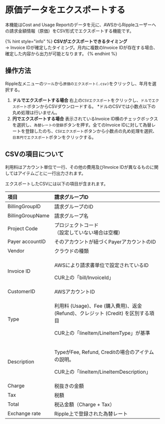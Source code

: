 # 原価データをエクスポートする

本機能はCost and Usage Reportのデータを元に、AWSからRippleユーザーへの請求金額情報（原価）をCSV形式でエクスポートする機能です。

{% hint style="info" %}
**CSVがエクスポートできるタイミング**  
→ Invoice IDが確定したタイミング。月内に複数のInvoice IDが存在する場合、確定した内容から出力が可能となります。
{% endhint %}

## 操作方法 <a id="how-to-use"></a>

Ripple左メニューの`ツール`から`原価のエクスポート(.csv)`をクリックし、年月を選択する。

1. **ドルでエクスポートする場合** 右上の`CSVエクスポート`をクリックし、`ドルでエクスポート`ボタンからCSVダウンロードする。 \*ドルのCSVでは小数点以下の丸め処理は行いません。 
2. **円でエクスポートする場合** 表示されているInvoice ID横のチェックボックスを選択し、`為替レートの登録`ボタンを押す。全てのInvoice IDに対して為替レートを登録したのち、`CSVエクスポート`ボタンから小数点の丸め処理を選択、`日本円でエクスポート`ボタンをクリックする。

## CSVの項目について <a id="csv-data"></a>

利用料はアカウント単位で一行、その他の費用及びInvoice IDが異なるものに関してはアイテムごとに一行出力されます。

エクスポートしたCSVには以下の項目が含まれます。

<table>
  <thead>
    <tr>
      <th style="text-align:left">&#x9805;&#x76EE;</th>
      <th style="text-align:left">&#x8ACB;&#x6C42;&#x30B0;&#x30EB;&#x30FC;&#x30D7;ID</th>
    </tr>
  </thead>
  <tbody>
    <tr>
      <td style="text-align:left">BillingGroupID</td>
      <td style="text-align:left">&#x8ACB;&#x6C42;&#x30B0;&#x30EB;&#x30FC;&#x30D7;&#x306E;ID</td>
    </tr>
    <tr>
      <td style="text-align:left">BillingGroupName</td>
      <td style="text-align:left">&#x8ACB;&#x6C42;&#x30B0;&#x30EB;&#x30FC;&#x30D7;&#x540D;</td>
    </tr>
    <tr>
      <td style="text-align:left">Project Code</td>
      <td style="text-align:left">&#x30D7;&#x30ED;&#x30B8;&#x30A7;&#x30AF;&#x30C8;&#x30B3;&#x30FC;&#x30C9;
        <br
        />&#xFF08;&#x8A2D;&#x5B9A;&#x3057;&#x3066;&#x3044;&#x306A;&#x3044;&#x5834;&#x5408;&#x306F;&#x7A7A;&#x6B04;&#xFF09;</td>
    </tr>
    <tr>
      <td style="text-align:left">Payer accountID</td>
      <td style="text-align:left">&#x305D;&#x306E;&#x30A2;&#x30AB;&#x30A6;&#x30F3;&#x30C8;&#x304C;&#x7D10;&#x3065;&#x304F;Payer&#x30A2;&#x30AB;&#x30A6;&#x30F3;&#x30C8;&#x306E;ID</td>
    </tr>
    <tr>
      <td style="text-align:left">Vendor</td>
      <td style="text-align:left">&#x30AF;&#x30E9;&#x30A6;&#x30C9;&#x306E;&#x7A2E;&#x985E;</td>
    </tr>
    <tr>
      <td style="text-align:left">Invoice ID</td>
      <td style="text-align:left">
        <p>AWS&#x306B;&#x3088;&#x308A;&#x8ACB;&#x6C42;&#x66F8;&#x5358;&#x4F4D;&#x3067;&#x8A2D;&#x5B9A;&#x3055;&#x308C;&#x3066;&#x3044;&#x308B;ID</p>
        <p>CUR&#x4E0A;&#x306E;&#x300C;bill/InvoiceId&#x300D;</p>
      </td>
    </tr>
    <tr>
      <td style="text-align:left">CustomerID</td>
      <td style="text-align:left">AWS&#x30A2;&#x30AB;&#x30A6;&#x30F3;&#x30C8;ID</td>
    </tr>
    <tr>
      <td style="text-align:left">Type</td>
      <td style="text-align:left">
        <p>&#x5229;&#x7528;&#x6599; (Usage)&#x3001;Fee (&#x8CFC;&#x5165;&#x8CBB;&#x7528;)&#x3001;&#x8FD4;&#x91D1;
          (Refund)&#x3001;&#x30AF;&#x30EC;&#x30B8;&#x30C3;&#x30C8; (Credit) &#x3092;&#x533A;&#x5225;&#x3059;&#x308B;&#x9805;&#x76EE;</p>
        <p>CUR&#x4E0A;&#x306E;&#x300C;lineItem/LineItemType&#x300D;&#x304C;&#x57FA;&#x6E96;</p>
      </td>
    </tr>
    <tr>
      <td style="text-align:left">Description</td>
      <td style="text-align:left">
        <p>Type&#x304C;Fee, Refund, Credit&#x306E;&#x5834;&#x5408;&#x306E;&#x30A2;&#x30A4;&#x30C6;&#x30E0;&#x306E;&#x8AAC;&#x660E;&#x3002;</p>
        <p>CUR&#x4E0A;&#x306E;&#x300C;lineItem/LineItemDescription&#x300D;</p>
      </td>
    </tr>
    <tr>
      <td style="text-align:left">Charge</td>
      <td style="text-align:left">&#x7A0E;&#x629C;&#x304D;&#x306E;&#x91D1;&#x984D;</td>
    </tr>
    <tr>
      <td style="text-align:left">Tax</td>
      <td style="text-align:left">&#x7A0E;&#x984D;</td>
    </tr>
    <tr>
      <td style="text-align:left">Total</td>
      <td style="text-align:left">&#x7A0E;&#x8FBC;&#x91D1;&#x984D;&#xFF08;Charge + Tax&#xFF09;</td>
    </tr>
    <tr>
      <td style="text-align:left">Exchange rate</td>
      <td style="text-align:left">Ripple&#x4E0A;&#x3067;&#x767B;&#x9332;&#x3055;&#x308C;&#x305F;&#x70BA;&#x66FF;&#x30EC;&#x30FC;&#x30C8;</td>
    </tr>
  </tbody>
</table>